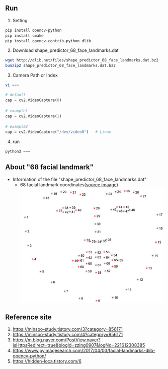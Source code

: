 ## Run
1. Setting
```bash
pip install opencv-python   
pip install cmake
pip install opencv-contrib-python dlib
```
2. Download shape_predictor_68_face_landmarks.dat
```bash
wget http://dlib.net/files/shape_predictor_68_face_landmarks.dat.bz2
bunzip2 shape_predictor_68_face_landmarks.dat.bz2
```

3. Camera Path or Index
```bash
vi ~~~
```
```python
# default
cap = cv2.VideoCapture(0)

# example1
cap = cv2.VideoCapture(1)

# example2
cap = cv2.VideoCapture("/dev/video0")   # Linux
```

4. run
```bash
python3 ~~~
```

## About "68 facial landmark"
- Information of the file "shape_predictor_68_face_landmarks.dat" 
  - 68 facial landmark coordinates([source imaage](https://www.pyimagesearch.com/2017/04/03/facial-landmarks-dlib-opencv-python/))
  ![shape68](facial_landmarks_68.jpg)


## Reference site
1. <https://minsoo-study.tistory.com/3?category=856171>
2. <https://minsoo-study.tistory.com/4?category=856171>
3. <https://m.blog.naver.com/PostView.naver?isHttpsRedirect=true&blogId=zzing0907&logNo=221612308385>
4. <https://www.pyimagesearch.com/2017/04/03/facial-landmarks-dlib-opencv-python/>
5. <https://hidden-loca.tistory.com/6>




